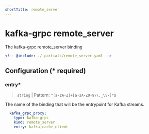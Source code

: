 ```yaml
---
shortTitle: remote_server
---
```


# kafka-grpc remote_server

The kafka-grpc remote_server binding

```yaml {3}
<!-- @include: ./.partials/remote_server.yaml -->
```

## Configuration (\* required)

### entry\*

> `string` | Pattern: `^[a-zA-Z]+[a-zA-Z0-9\\._\\-]*$`

The name of the binding that will be the entrypoint for Kafka streams.

```yaml
  kafka_grpc_proxy:
    type: kafka-grpc
    kind: remote_server
    entry: kafka_cache_client
```

<!-- @include: ./.partials/options.md -->
<!-- @include: ./.partials/routes.md -->
<!-- @include: ../.partials/telemetry-grpc.md -->
